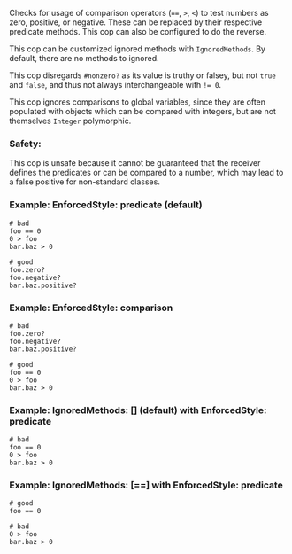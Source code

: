 Checks for usage of comparison operators (`==`,
`>`, `<`) to test numbers as zero, positive, or negative.
These can be replaced by their respective predicate methods.
This cop can also be configured to do the reverse.

This cop can be customized ignored methods with `IgnoredMethods`.
By default, there are no methods to ignored.

This cop disregards `#nonzero?` as its value is truthy or falsey,
but not `true` and `false`, and thus not always interchangeable with
`!= 0`.

This cop ignores comparisons to global variables, since they are often
populated with objects which can be compared with integers, but are
not themselves `Integer` polymorphic.

### Safety:

This cop is unsafe because it cannot be guaranteed that the receiver
defines the predicates or can be compared to a number, which may lead
to a false positive for non-standard classes.

### Example: EnforcedStyle: predicate (default)
    # bad
    foo == 0
    0 > foo
    bar.baz > 0

    # good
    foo.zero?
    foo.negative?
    bar.baz.positive?

### Example: EnforcedStyle: comparison
    # bad
    foo.zero?
    foo.negative?
    bar.baz.positive?

    # good
    foo == 0
    0 > foo
    bar.baz > 0

### Example: IgnoredMethods: [] (default) with EnforcedStyle: predicate
    # bad
    foo == 0
    0 > foo
    bar.baz > 0

### Example: IgnoredMethods: [==] with EnforcedStyle: predicate
    # good
    foo == 0

    # bad
    0 > foo
    bar.baz > 0
